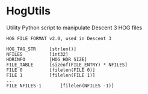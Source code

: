 # HogUtils

Utility Python script to manipulate Descent 3 HOG files

```
HOG FILE FORMAT v2.0, used in Descent 3

HOG_TAG_STR		[strlen()]
NFILES			[int32]
HDRINFO			[HOG_HDR_SIZE]
FILE_TABLE		[sizeof(FILE_ENTRY) * NFILES]
FILE 0			[filelen(FILE 0)]
FILE 1			[filelen(FILE 1)]
...
FILE NFILES-1		[filelen(NFILES -1)]
```